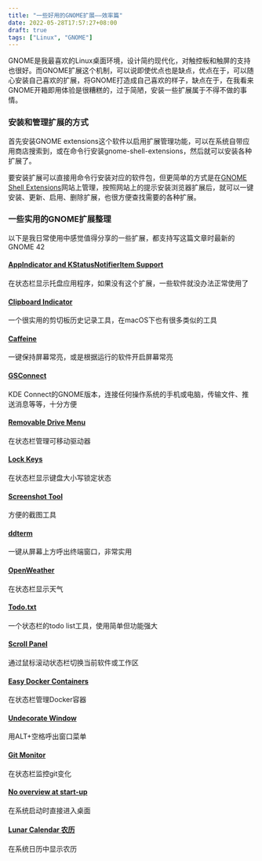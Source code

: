 ```yaml
---
title: "一些好用的GNOME扩展——效率篇"
date: 2022-05-28T17:57:27+08:00
draft: true
tags: ["Linux", "GNOME"]
---
```


GNOME是我最喜欢的Linux桌面环境，设计简约现代化，对触控板和触屏的支持也很好。而GNOME扩展这个机制，可以说即使优点也是缺点，优点在于，可以随心安装自己喜欢的扩展，将GNOME打造成自己喜欢的样子，缺点在于，在我看来GNOME开箱即用体验是很糟糕的，过于简陋，安装一些扩展属于不得不做的事情。

### 安装和管理扩展的方式

首先安装GNOME extensions这个软件以启用扩展管理功能，可以在系统自带应用商店搜索到，或在命令行安装gnome-shell-extensions，然后就可以安装各种扩展了。

要安装扩展可以直接用命令行安装对应的软件包，但更简单的方式是在[GNOME Shell Extensions](https://extensions.gnome.org/)网站上管理，按照网站上的提示安装浏览器扩展后，就可以一键安装、更新、启用、删除扩展，也很方便查找需要的各种扩展。

<!--如果使用最新的Ubuntu系统，在自带的Firefox浏览器中可能无法正常管理扩展，这是因为现在Ubuntu自带的Firefox是snap软件，没有足够的权限，可以自行查询解决方法或是安装非snap版Firefox或其他浏览器-->

### 一些实用的GNOME扩展整理

以下是我日常使用中感觉值得分享的一些扩展，都支持写这篇文章时最新的GNOME 42

#### **[AppIndicator and KStatusNotifierItem Support](https://extensions.gnome.org/extension/615/appindicator-support/)**

在状态栏显示托盘应用程序，如果没有这个扩展，一些软件就没办法正常使用了

<!--当前的Ubuntu系统已经自带了一个类似扩展-->

#### **[Clipboard Indicator](https://extensions.gnome.org/extension/779/clipboard-indicator/)**

一个很实用的剪切板历史记录工具，在macOS下也有很多类似的工具

#### [Caffeine](https://extensions.gnome.org/extension/517/caffeine/)

一键保持屏幕常亮，或是根据运行的软件开启屏幕常亮

#### **[GSConnect](https://extensions.gnome.org/extension/1319/gsconnect/)**

KDE Connect的GNOME版本，连接任何操作系统的手机或电脑，传输文件、推送消息等等，十分方便

#### **[Removable Drive Menu](https://extensions.gnome.org/extension/7/removable-drive-menu/)**

在状态栏管理可移动驱动器

#### [Lock Keys](https://extensions.gnome.org/extension/36/lock-keys/)

在状态栏显示键盘大小写锁定状态

#### [Screenshot Tool](https://extensions.gnome.org/extension/1112/screenshot-tool/)

方便的截图工具

#### [ddterm](https://extensions.gnome.org/extension/3780/ddterm/)

一键从屏幕上方呼出终端窗口，非常实用

#### [OpenWeather](https://extensions.gnome.org/extension/750/openweather/)

在状态栏显示天气

#### [Todo.txt](https://extensions.gnome.org/extension/570/todotxt/)

一个状态栏的todo list工具，使用简单但功能强大

#### **[Scroll Panel](https://extensions.gnome.org/extension/4257/scroll-panel/)**

通过鼠标滚动状态栏切换当前软件或工作区

#### **[Easy Docker Containers](https://extensions.gnome.org/extension/2224/easy-docker-containers/)**

在状态栏管理Docker容器

#### **[Undecorate Window](https://extensions.gnome.org/extension/1208/undecorate/)**

用ALT+空格呼出窗口菜单

#### **[Git Monitor](https://extensions.gnome.org/extension/4925/git/)**

在状态栏监控git变化

#### **[No overview at start-up](https://extensions.gnome.org/extension/4099/no-overview/)**

在系统启动时直接进入桌面

#### **[Lunar Calendar 农历](https://extensions.gnome.org/extension/675/lunar-calendar/)**

在系统日历中显示农历
